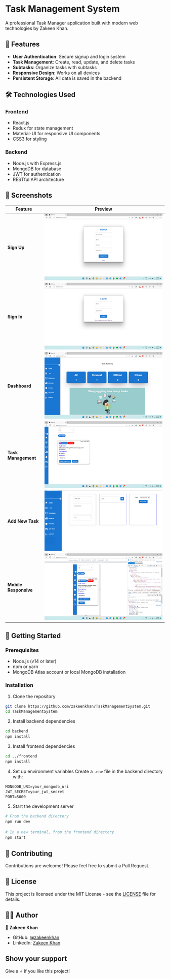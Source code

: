 # Task Management System

A professional Task Manager application built with modern web technologies by Zakeen Khan.

## 🚀 Features

- **User Authentication**: Secure signup and login system
- **Task Management**: Create, read, update, and delete tasks
- **Subtasks**: Organize tasks with subtasks
- **Responsive Design**: Works on all devices
- **Persistent Storage**: All data is saved in the backend

## 🛠️ Technologies Used

### Frontend
- React.js
- Redux for state management
- Material-UI for responsive UI components
- CSS3 for styling

### Backend
- Node.js with Express.js
- MongoDB for database
- JWT for authentication
- RESTful API architecture

## 📸 Screenshots

| Feature | Preview |
|---------|---------|
| **Sign Up** | ![Sign Up](/Images/signup.png) |
| **Sign In** | ![Sign In](/Images/signin.png) |
| **Dashboard** | ![Dashboard](/Images/home.png) |
| **Task Management** | ![Tasks](/Images/tasks.png) |
| **Add New Task** | ![Add Task](/Images/addtask.png) |
| **Mobile Responsive** | ![Responsive](/Images/response.png) |

## 🚀 Getting Started

### Prerequisites
- Node.js (v14 or later)
- npm or yarn
- MongoDB Atlas account or local MongoDB installation

### Installation

1. Clone the repository
```bash
git clone https://github.com/zakeenkhan/TaskManagementSystem.git
cd TaskManagementSystem
```

2. Install backend dependencies
```bash
cd backend
npm install
```

3. Install frontend dependencies
```bash
cd ../frontend
npm install
```

4. Set up environment variables
Create a `.env` file in the backend directory with:
```
MONGODB_URI=your_mongodb_uri
JWT_SECRET=your_jwt_secret
PORT=5000
```

5. Start the development server
```bash
# From the backend directory
npm run dev

# In a new terminal, from the frontend directory
npm start
```

## 🤝 Contributing

Contributions are welcome! Please feel free to submit a Pull Request.

## 📝 License

This project is licensed under the MIT License - see the [LICENSE](LICENSE) file for details.

## 🙋‍♂️ Author

👤 **Zakeen Khan**
- GitHub: [@zakeenkhan](https://github.com/zakeenkhan)
- LinkedIn: [Zakeen Khan](https://linkedin.com/in/zakeen-khan)

## Show your support

Give a ⭐️ if you like this project!

